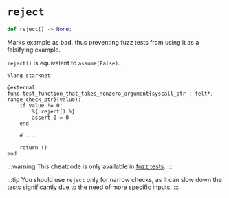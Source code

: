 # `reject`
```python
def reject() -> None:
```
Marks example as bad, thus preventing fuzz tests from using it as a falsifying example.

`reject()` is equivalent to `assume(False)`.

```cairo
%lang starknet

@external
func test_function_that_takes_nonzero_argument{syscall_ptr : felt*, range_check_ptr}(value):
    if value != 0:
        %{ reject() %}
        assert 0 = 0
    end

    # ...

    return ()
end
```
:::warning
This cheatcode is only available in [fuzz tests](../fuzzing).
:::

:::tip
You should use `reject` only for narrow checks, as it can slow down the tests significantly due to the need of more specific inputs.
:::